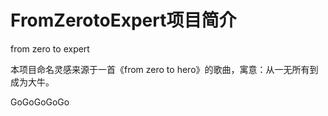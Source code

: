 # FromZerotoExpert项目简介
from zero to expert

本项目命名灵感来源于一首《from zero to hero》的歌曲，寓意：从一无所有到成为大牛。

GoGoGoGoGo
